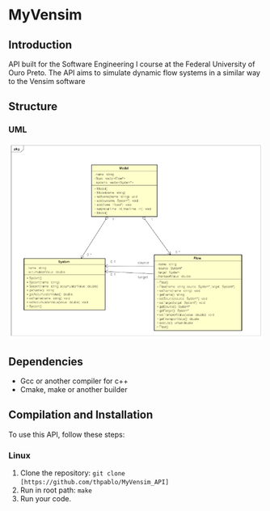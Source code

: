 # MyVensim

## Introduction
API built for the Software Engineering I course at the Federal University of Ouro Preto. The API aims to simulate dynamic flow systems in a similar way to the Vensim software


## Structure
### UML
![UML Diagram](./src/images/diagram.png)

## Dependencies
- Gcc or another compiler for c++
- Cmake, make or another builder 

## Compilation and Installation
To use this API, follow these steps:

### Linux
1. Clone the repository: `git clone [https://github.com/thpablo/MyVensim_API]`
2. Run in root path: `make`
3. Run your code.